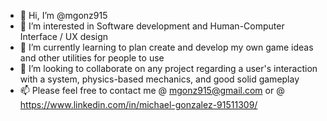 - 👋 Hi, I’m @mgonz915
- 👀 I’m interested in Software development and Human-Computer Interface / UX design
- 🌱 I’m currently learning to plan create and develop my own game ideas and other utilities for people to use
- 💞️ I’m looking to collaborate on any project regarding a user's interaction with a system, physics-based mechanics, and good solid gameplay
- 📫 Please feel free to contact me @ mgonz915@gmail.com or @ https://www.linkedin.com/in/michael-gonzalez-91511309/ 

